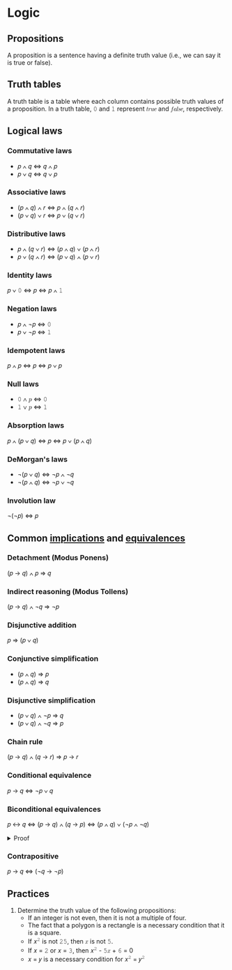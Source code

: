 # Logic

## Propositions

A proposition is a sentence having a definite truth value (i.e., we can say it is true or false).

## Truth tables

A truth table is a table where each column contains possible truth values of a proposition. In a truth table, &#x1D7F6; and &#x1D7F7; represent &#x1D461;&#x1D45F;&#x1D462;&#x1D452; and &#x1D453;&#x1D44E;&#x1D459;&#x1D460;&#x1D452;, respectively.

## Logical laws

### Commutative laws

- &#x1D45D; &#x2227; &#x1D45E; &#x21D4; &#x1D45E; &#x2227; &#x1D45D;
- &#x1D45D; &#x2228; &#x1D45E; &#x21D4; &#x1D45E; &#x2228; &#x1D45D;

### Associative laws

- (&#x1D45D; &#x2227; &#x1D45E;) &#x2227; &#x1D45F; &#x21D4; &#x1D45D; &#x2227; (&#x1D45E; &#x2227; &#x1D45F;)
- (&#x1D45D; &#x2228; &#x1D45E;) &#x2228; &#x1D45F; &#x21D4; &#x1D45D; &#x2228; (&#x1D45E; &#x2228; &#x1D45F;)

### Distributive laws

- &#x1D45D; &#x2227; (&#x1D45E; &#x2228; &#x1D45F;) &#x21D4; (&#x1D45D; &#x2227; &#x1D45E;) &#x2228; (&#x1D45D; &#x2227; &#x1D45F;)
- &#x1D45D; &#x2228; (&#x1D45E; &#x2227; &#x1D45F;) &#x21D4; (&#x1D45D; &#x2228; &#x1D45E;) &#x2227; (&#x1D45D; &#x2228; &#x1D45F;)

### Identity laws

&#x1D45D; &#x2228; &#x1D7F6; &#x21D4; &#x1D45D; &#x21D4; &#x1D45D; &#x2227; &#x1D7F7;

### Negation laws

- &#x1D45D; &#x2227; &#x00AC;&#x1D45D; &#x21D4; &#x1D7F6;
- &#x1D45D; &#x2228; &#x00AC;&#x1D45D; &#x21D4; &#x1D7F7;

### Idempotent laws

&#x1D45D; &#x2227; &#x1D45D; &#x21D4; &#x1D45D; &#x21D4; &#x1D45D; &#x2228; &#x1D45D;

### Null laws

- &#x1D7F6; &#x2227; &#x1D45D; &#x21D4; &#x1D7F6;
- &#x1D7F7; &#x2228; &#x1D45D; &#x21D4; &#x1D7F7;

### Absorption laws

&#x1D45D; &#x2227; (&#x1D45D; &#x2228; &#x1D45E;) &#x21D4; &#x1D45D; &#x21D4; &#x1D45D; &#x2228; (&#x1D45D; &#x2227; &#x1D45E;)

### DeMorgan's laws

- &#x00AC;(&#x1D45D; &#x2228; &#x1D45E;) &#x21D4; &#x00AC;&#x1D45D; &#x2227; &#x00AC;&#x1D45E;
- &#x00AC;(&#x1D45D; &#x2227; &#x1D45E;) &#x21D4; &#x00AC;&#x1D45D; &#x2228; &#x00AC;&#x1D45E;

### Involution law

&#x00AC;(&#x00AC;&#x1D45D;) &#x21D4; &#x1D45D;

## Common [implications](operations/relations/implication.md) and [equivalences](operations/relations/equivalence.md)

### Detachment (Modus Ponens)

(&#x1D45D; &#x2192; &#x1D45E;) &#x2227; &#x1D45D; &#x21D2; &#x1D45E;

### Indirect reasoning (Modus Tollens)

(&#x1D45D; &#x2192; &#x1D45E;) &#x2227; &#x00AC;&#x1D45E; &#x21D2; &#x00AC;&#x1D45D;

### Disjunctive addition

&#x1D45D; &#x21D2; (&#x1D45D; &#x2228; &#x1D45E;)

### Conjunctive simplification

- (&#x1D45D; &#x2227; &#x1D45E;) &#x21D2; &#x1D45D;
- (&#x1D45D; &#x2227; &#x1D45E;) &#x21D2; &#x1D45E;

### Disjunctive simplification

- (&#x1D45D; &#x2228; &#x1D45E;) &#x2227; &#x00AC;&#x1D45D; &#x21D2; &#x1D45E;
- (&#x1D45D; &#x2228; &#x1D45E;) &#x2227; &#x00AC;&#x1D45E; &#x21D2; &#x1D45D;

### Chain rule

(&#x1D45D; &#x2192; &#x1D45E;) &#x2227; (&#x1D45E; &#x2192; &#x1D45F;) &#x21D2; &#x1D45D; &#x2192; &#x1D45F;

### Conditional equivalence

&#x1D45D; &#x2192; &#x1D45E; &#x21D4; &#x00AC;&#x1D45D; &#x2228; &#x1D45E;

### Biconditional equivalences

&#x1D45D; &#x2194; &#x1D45E; &#x21D4; (&#x1D45D; &#x2192; &#x1D45E;) &#x2227; (&#x1D45E; &#x2192; &#x1D45D;) &#x21D4; (&#x1D45D; &#x2227; &#x1D45E;) &#x2228; (&#x00AC;&#x1D45D; &#x2227; &#x00AC;&#x1D45E;)

<details>
<summary>Proof</summary>

According to [biconditional statement definition](operations/relations/if-and-only-if.md#definition), &#x1D45D; &#x2194; &#x1D45E; &#x21D4; (&#x1D45D; &#x2192; &#x1D45E;) &#x2227; (&#x1D45E; &#x2192; &#x1D45D;)

Applying [conditional equivalence](#conditional-equivalence), (&#x00AC;&#x1D45D; &#x2228; &#x1D45E;) &#x2227; (&#x00AC;&#x1D45E; &#x2228; &#x1D45D;)

Applying [distributive law](#distributive-laws): ((&#x00AC;&#x1D45D; &#x2228; &#x1D45E;) &#x2227; &#x00AC;&#x1D45E;) &#x2228; ((&#x00AC;&#x1D45D; &#x2228; &#x1D45E;) &#x2227; &#x1D45D;)

Applying [distributive law](#distributive-laws): ((&#x00AC;&#x1D45D; &#x2227; &#x00AC;&#x1D45E;) &#x2228; (&#x1D45E; &#x2227; &#x00AC;&#x1D45E;)) &#x2228; ((&#x1D45D; &#x2227; &#x00AC;&#x1D45D;) &#x2228; (&#x1D45D; &#x2227; &#x1D45E;))

Applying [negation law](#negation-laws): ((&#x00AC;&#x1D45D; &#x2227; &#x00AC;&#x1D45E;) &#x2228; &#x1D7F6;) &#x2228; (&#x1D7F6; &#x2228; (&#x1D45D; &#x2227; &#x1D45E;))

Applying [identity law](#identity-laws): (&#x00AC;&#x1D45D; &#x2227; &#x00AC;&#x1D45E;) &#x2228; (&#x1D45D; &#x2227; &#x1D45E;)

Applying [commutative law](#commutative-laws): (&#x1D45D; &#x2227; &#x1D45E;) &#x2228; (&#x00AC;&#x1D45D; &#x2227; &#x00AC;&#x1D45E;)
</details>

### Contrapositive

&#x1D45D; &#x2192; &#x1D45E; &#x21D4; (&#x00AC;&#x1D45E; &#x2192; &#x00AC;&#x1D45D;)

## Practices

1. Determine the truth value of the following propositions:
   - If an integer is not even, then it is not a multiple of four.
   - The fact that a polygon is a rectangle is a necessary condition that it is a square.
   - If &#x1D465;<sup>&#x1D7F8;</sup> is not &#x1D7F8;&#x1D7FB;, then &#x1D465; is not &#x1D7FB;.
   - If &#x1D465; = &#x1D7F8; or &#x1D465; = &#x1D7F9;, then &#x1D465;<sup>&#x1D7F8;</sup> - &#x1D7FB;&#x1D465; + &#x1D7FC; = 0
   - &#x1D465; = &#x1D466; is a necessary condition for &#x1D465;<sup>&#x1D7F8;</sup> = &#x1D466;<sup>&#x1D7F8;</sup>
